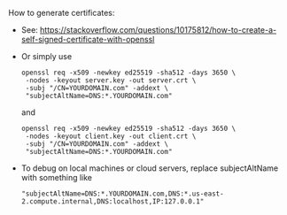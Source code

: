 
How to generate certificates:

- See: https://stackoverflow.com/questions/10175812/how-to-create-a-self-signed-certificate-with-openssl

- Or simply use
    ```shell
    openssl req -x509 -newkey ed25519 -sha512 -days 3650 \
     -nodes -keyout server.key -out server.crt \
     -subj "/CN=YOURDOMAIN.com" -addext \
     "subjectAltName=DNS:*.YOURDOMAIN.com"
    ```
  and
    ```shell
    openssl req -x509 -newkey ed25519 -sha512 -days 3650 \
     -nodes -keyout client.key -out client.crt \
     -subj "/CN=YOURDOMAIN.com" -addext \
     "subjectAltName=DNS:*.YOURDOMAIN.com"
    ```

- To debug on local machines or cloud servers, replace subjectAltName with something like
    ```shell
    "subjectAltName=DNS:*.YOURDOMAIN.com,DNS:*.us-east-2.compute.internal,DNS:localhost,IP:127.0.0.1"
    ```
